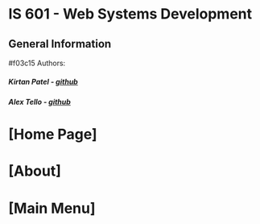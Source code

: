 # IS 601 - Web Systems Development
## General Information
#f03c15 Authors:
##### Kirtan Patel - [github](https://github.com/kpp46/HowTheInternetWorks)
##### Alex Tello - [github](https://github.com/Alextello08/Homework-2)

# [Home Page]

# [About]

# [Main Menu]
